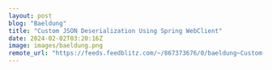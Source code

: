 ```yaml
---
layout: post
blog: "Baeldung"
title: "Custom JSON Deserialization Using Spring WebClient"
date: 2024-02-02T03:20:16Z
image: images/baeldung.png
remote_url: "https://feeds.feedblitz.com/~/867373676/0/baeldung~Custom-JSON-Deserialization-Using-Spring-WebClient"
---
```

